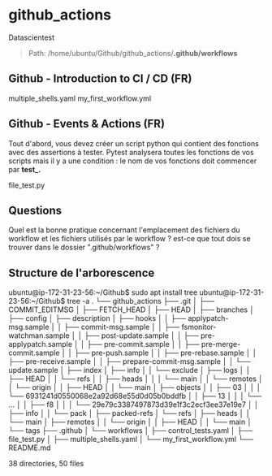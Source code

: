# github_actions
Datascientest

> Path: 
> /home/ubuntu/Github/github_actions/**.github/workflows**
 

## Github - Introduction to CI / CD (FR)
multiple_shells.yaml
my_first_workflow.yml

## Github - Events & Actions (FR)

Tout d'abord, vous devez créer un script python qui contient des fonctions avec des assertions à tester. Pytest analysera toutes les fonctions de vos scripts mais il y a une condition : 
le nom de vos fonctions doit commencer par **test_.**

file_test.py

## Questions

Quel est la bonne pratique concernant l'emplacement des fichiers du workflow et les fichiers utilisés par le workflow ?
est-ce que tout dois se trouver dans le dossier ".github/workflows" ?

## Structure de l'arborescence

ubuntu@ip-172-31-23-56:~/Github$ sudo apt  install tree
ubuntu@ip-172-31-23-56:~/Github$ tree -a 
.
└── github_actions
    ├── .git
    │   ├── COMMIT_EDITMSG
    │   ├── FETCH_HEAD
    │   ├── HEAD
    │   ├── branches
    │   ├── config
    │   ├── description
    │   ├── hooks
    │   │   ├── applypatch-msg.sample
    │   │   ├── commit-msg.sample
    │   │   ├── fsmonitor-watchman.sample
    │   │   ├── post-update.sample
    │   │   ├── pre-applypatch.sample
    │   │   ├── pre-commit.sample
    │   │   ├── pre-merge-commit.sample
    │   │   ├── pre-push.sample
    │   │   ├── pre-rebase.sample
    │   │   ├── pre-receive.sample
    │   │   ├── prepare-commit-msg.sample
    │   │   └── update.sample
    │   ├── index
    │   ├── info
    │   │   └── exclude
    │   ├── logs
    │   │   ├── HEAD
    │   │   └── refs
    │   │       ├── heads
    │   │       │   └── main
    │   │       └── remotes
    │   │           └── origin
    │   │               ├── HEAD
    │   │               └── main
    │   ├── objects
    │   │   ├── 03
    │   │   │   └── 6931241d0550068e2a92d68e55d0d05b0bddfb
    │   │   ├── 13
    │   │   │   └── ...
    │   │   ├── f8
    │   │   │   └── 29e79c3387497873d39e1f3c2ecf3ee37e19e7
    │   │   ├── info
    │   │   └── pack
    │   ├── packed-refs
    │   └── refs
    │       ├── heads
    │       │   └── main
    │       ├── remotes
    │       │   └── origin
    │       │       ├── HEAD
    │       │       └── main
    │       └── tags
    ├── .github
    │   └── workflows
    │       ├── control_tests.yaml
    │       ├── file_test.py
    │       ├── multiple_shells.yaml
    │       └── my_first_workflow.yml
    └── README.md

38 directories, 50 files